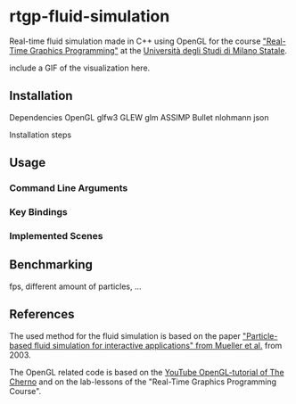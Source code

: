 # rtgp-fluid-simulation
Real-time fluid simulation made in C++ using OpenGL for the course ["Real-Time Graphics Programming"](https://www.unimi.it/en/education/degree-programme-courses/2023/real-time-graphics-programming) at the [Università degli Studi di Milano Statale](https://www.unimi.it/en).

include a GIF of the visualization here.

## Installation
Dependencies
OpenGL
glfw3
GLEW
glm
ASSIMP
Bullet
nlohmann json

Installation steps

## Usage

### Command Line Arguments

### Key Bindings

### Implemented Scenes


## Benchmarking
fps, different amount of particles, ...

## References
The used method for the fluid simulation is based on the paper ["Particle-based fluid simulation for interactive applications" from Mueller et al.](https://dl.acm.org/doi/10.5555/846276.846298) from 2003.

The OpenGL related code is based on the [YouTube OpenGL-tutorial of The Cherno](https://www.youtube.com/playlist?list=PLlrATfBNZ98foTJPJ_Ev03o2oq3-GGOS2) and on the lab-lessons of the "Real-Time Graphics Programming Course".